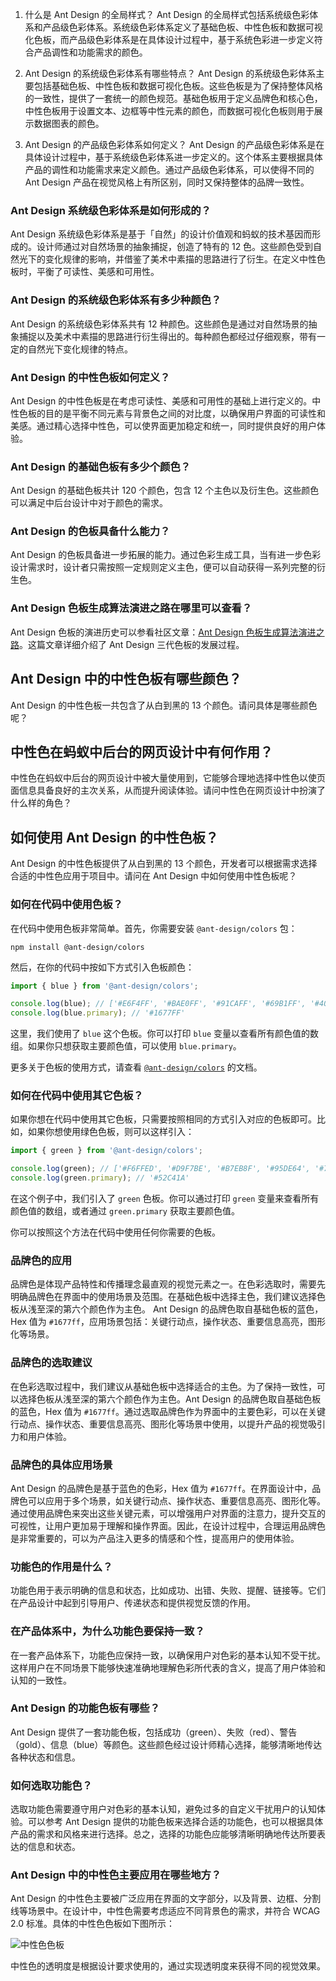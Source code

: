 1. 什么是 Ant Design 的全局样式？
Ant Design 的全局样式包括系统级色彩体系和产品级色彩体系。系统级色彩体系定义了基础色板、中性色板和数据可视化色板，而产品级色彩体系是在具体设计过程中，基于系统色彩进一步定义符合产品调性和功能需求的颜色。

2. Ant Design 的系统级色彩体系有哪些特点？
Ant Design 的系统级色彩体系主要包括基础色板、中性色板和数据可视化色板。这些色板是为了保持整体风格的一致性，提供了一套统一的颜色规范。基础色板用于定义品牌色和核心色，中性色板用于设置文本、边框等中性元素的颜色，而数据可视化色板则用于展示数据图表的颜色。

3. Ant Design 的产品级色彩体系如何定义？
Ant Design 的产品级色彩体系是在具体设计过程中，基于系统级色彩体系进一步定义的。这个体系主要根据具体产品的调性和功能需求来定义颜色。通过产品级色彩体系，可以使得不同的 Ant Design 产品在视觉风格上有所区别，同时又保持整体的品牌一致性。

### Ant Design 系统级色彩体系是如何形成的？

Ant Design 系统级色彩体系是基于「自然」的设计价值观和蚂蚁的技术基因而形成的。设计师通过对自然场景的抽象捕捉，创造了特有的 12 色。这些颜色受到自然光下的变化规律的影响，并借鉴了美术中素描的思路进行了衍生。在定义中性色板时，平衡了可读性、美感和可用性。

### Ant Design 的系统级色彩体系有多少种颜色？

Ant Design 的系统级色彩体系共有 12 种颜色。这些颜色是通过对自然场景的抽象捕捉以及美术中素描的思路进行衍生得出的。每种颜色都经过仔细观察，带有一定的自然光下变化规律的特点。

### Ant Design 的中性色板如何定义？

Ant Design 的中性色板是在考虑可读性、美感和可用性的基础上进行定义的。中性色板的目的是平衡不同元素与背景色之间的对比度，以确保用户界面的可读性和美感。通过精心选择中性色，可以使界面更加稳定和统一，同时提供良好的用户体验。

### Ant Design 的基础色板有多少个颜色？

Ant Design 的基础色板共计 120 个颜色，包含 12 个主色以及衍生色。这些颜色可以满足中后台设计中对于颜色的需求。

### Ant Design 的色板具备什么能力？

Ant Design 的色板具备进一步拓展的能力。通过色彩生成工具，当有进一步色彩设计需求时，设计者只需按照一定规则定义主色，便可以自动获得一系列完整的衍生色。

### Ant Design 色板生成算法演进之路在哪里可以查看？

Ant Design 色板的演进历史可以参看社区文章：[Ant Design 色板生成算法演进之路](https://zhuanlan.zhihu.com/p/32422584)。这篇文章详细介绍了 Ant Design 三代色板的发展过程。

## Ant Design 中的中性色板有哪些颜色？

Ant Design 的中性色板一共包含了从白到黑的 13 个颜色。请问具体是哪些颜色呢？

## 中性色在蚂蚁中后台的网页设计中有何作用？

中性色在蚂蚁中后台的网页设计中被大量使用到，它能够合理地选择中性色以使页面信息具备良好的主次关系，从而提升阅读体验。请问中性色在网页设计中扮演了什么样的角色？

## 如何使用 Ant Design 的中性色板？

Ant Design 的中性色板提供了从白到黑的 13 个颜色，开发者可以根据需求选择合适的中性色应用于项目中。请问在 Ant Design 中如何使用中性色板呢？

### 如何在代码中使用色板？

在代码中使用色板非常简单。首先，你需要安装 `@ant-design/colors` 包：

```
npm install @ant-design/colors
```

然后，在你的代码中按如下方式引入色板颜色：

```js
import { blue } from '@ant-design/colors';

console.log(blue); // ['#E6F4FF', '#BAE0FF', '#91CAFF', '#69B1FF', '#4096FF', '#1677FF', '#0958D9', '#003EB3', '#002C8C', '#001D66']
console.log(blue.primary); // '#1677FF'
```

这里，我们使用了 `blue` 这个色板。你可以打印 `blue` 变量以查看所有颜色值的数组。如果你只想获取主要颜色值，可以使用 `blue.primary`。

更多关于色板的使用方式，请查看 [`@ant-design/colors`](https://www.npmjs.com/package/@ant-design/colors) 的文档。

### 如何在代码中使用其它色板？

如果你想在代码中使用其它色板，只需要按照相同的方式引入对应的色板即可。比如，如果你想使用绿色色板，则可以这样引入：

```js
import { green } from '@ant-design/colors';

console.log(green); // ['#F6FFED', '#D9F7BE', '#B7EB8F', '#95DE64', '#73D13D', '#52C41A', '#389E0D', '#237804', '#135200', '#092B00']
console.log(green.primary); // '#52C41A'
```

在这个例子中，我们引入了 `green` 色板。你可以通过打印 `green` 变量来查看所有颜色值的数组，或者通过 `green.primary` 获取主要颜色值。

你可以按照这个方法在代码中使用任何你需要的色板。

### 品牌色的应用

品牌色是体现产品特性和传播理念最直观的视觉元素之一。在色彩选取时，需要先明确品牌色在界面中的使用场景及范围。在基础色板中选择主色，我们建议选择色板从浅至深的第六个颜色作为主色。 Ant Design 的品牌色取自基础色板的蓝色，Hex 值为 `#1677ff`，应用场景包括：关键行动点，操作状态、重要信息高亮，图形化等场景。

### 品牌色的选取建议

在色彩选取过程中，我们建议从基础色板中选择适合的主色。为了保持一致性，可以选择色板从浅至深的第六个颜色作为主色。Ant Design 的品牌色取自基础色板的蓝色，Hex 值为 `#1677ff`。通过选取品牌色作为界面中的主要色彩，可以在关键行动点、操作状态、重要信息高亮、图形化等场景中使用，以提升产品的视觉吸引力和用户体验。

### 品牌色的具体应用场景

Ant Design 的品牌色是基于蓝色的色彩，Hex 值为 `#1677ff`。在界面设计中，品牌色可以应用于多个场景，如关键行动点、操作状态、重要信息高亮、图形化等。通过使用品牌色来突出这些关键元素，可以增强用户对界面的注意力，提升交互的可视性，让用户更加易于理解和操作界面。因此，在设计过程中，合理运用品牌色是非常重要的，可以为产品注入更多的情感和个性，提高用户的使用体验。

### 功能色的作用是什么？

功能色用于表示明确的信息和状态，比如成功、出错、失败、提醒、链接等。它们在产品设计中起到引导用户、传递状态和提供视觉反馈的作用。

### 在产品体系中，为什么功能色要保持一致？

在一套产品体系下，功能色应保持一致，以确保用户对色彩的基本认知不受干扰。这样用户在不同场景下能够快速准确地理解色彩所代表的含义，提高了用户体验和认知的一致性。

### Ant Design 的功能色板有哪些？

Ant Design 提供了一套功能色板，包括成功（green）、失败（red）、警告（gold）、信息（blue）等颜色。这些颜色经过设计师精心选择，能够清晰地传达各种状态和信息。

### 如何选取功能色？

选取功能色需要遵守用户对色彩的基本认知，避免过多的自定义干扰用户的认知体验。可以参考 Ant Design 提供的功能色板来选择合适的功能色，也可以根据具体产品的需求和风格来进行选择。总之，选择的功能色应能够清晰明确地传达所要表达的信息和状态。

### Ant Design 中的中性色主要应用在哪些地方？

Ant Design 的中性色主要被广泛应用在界面的文字部分，以及背景、边框、分割线等场景中。在设计中，中性色需要考虑适应不同背景色的需求，并符合 WCAG 2.0 标准。具体的中性色色板如下图所示：

![中性色色板](图片链接)

中性色的透明度是根据设计要求使用的，通过实现透明度来获得不同的视觉效果。